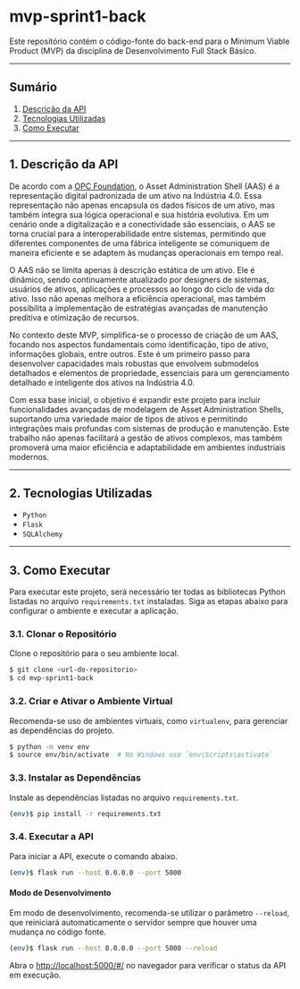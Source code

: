 # mvp-sprint1-back

Este repositório contém o código-fonte do back-end para o Minimum Viable Product (MVP) da disciplina de Desenvolvimento Full Stack Básico.

--- 

## Sumário

1. [Descrição da API](#descrição-da-api)
2. [Tecnologias Utilizadas](#tecnologias-utilizadas)
3. [Como Executar](#como-executar)
---

## 1. Descrição da API

De acordo com a [OPC Foundation](https://reference.opcfoundation.org/I4AAS/v100/docs/4.1), o Asset Administration Shell (AAS) é a representação digital padronizada de um ativo na Indústria 4.0. Essa representação não apenas encapsula os dados físicos de um ativo, mas também integra sua lógica operacional e sua história evolutiva. Em um cenário onde a digitalização e a conectividade são essenciais, o AAS se torna crucial para a interoperabilidade entre sistemas, permitindo que diferentes componentes de uma fábrica inteligente se comuniquem de maneira eficiente e se adaptem às mudanças operacionais em tempo real.

O AAS não se limita apenas à descrição estática de um ativo. Ele é dinâmico, sendo continuamente atualizado por designers de sistemas, usuários de ativos, aplicações e processos ao longo do ciclo de vida do ativo. Isso não apenas melhora a eficiência operacional, mas também possibilita a implementação de estratégias avançadas de manutenção preditiva e otimização de recursos.

No contexto deste MVP, simplifica-se o processo de criação de um AAS, focando nos aspectos fundamentais como identificação, tipo de ativo, informações globais, entre outros. Este é um primeiro passo para desenvolver capacidades mais robustas que envolvem submodelos detalhados e elementos de propriedade, essenciais para um gerenciamento detalhado e inteligente dos ativos na Indústria 4.0.

Com essa base inicial, o objetivo é expandir este projeto para incluir funcionalidades avançadas de modelagem de Asset Administration Shells, suportando uma variedade maior de tipos de ativos e permitindo integrações mais profundas com sistemas de produção e manutenção. Este trabalho não apenas facilitará a gestão de ativos complexos, mas também promoverá uma maior eficiência e adaptabilidade em ambientes industriais modernos.

---

## 2. Tecnologias Utilizadas

- `Python`
- `Flask`
- `SQLAlchemy`

---

## 3. Como Executar

Para executar este projeto, será necessário ter todas as bibliotecas Python listadas no arquivo `requirements.txt` instaladas. Siga as etapas abaixo para configurar o ambiente e executar a aplicação.

### 3.1. Clonar o Repositório

Clone o repositório para o seu ambiente local.

```sh
$ git clone <url-do-repositorio>
$ cd mvp-sprint1-back
```

### 3.2. Criar e Ativar o Ambiente Virtual

Recomenda-se uso de ambientes virtuais, como `virtualenv`, para gerenciar as dependências do projeto.

```sh
$ python -m venv env
$ source env/bin/activate  # No Windows use `env\Scripts\activate`
```

### 3.3. Instalar as Dependências

Instale as dependências listadas no arquivo `requirements.txt`.

```sh
(env)$ pip install -r requirements.txt
```

### 3.4. Executar a API

Para iniciar a API, execute o comando abaixo.

```sh
(env)$ flask run --host 0.0.0.0 --port 5000
```

#### Modo de Desenvolvimento

Em modo de desenvolvimento, recomenda-se utilizar o parâmetro `--reload`, que reiniciará automaticamente o servidor sempre que houver uma mudança no código fonte.

```sh
(env)$ flask run --host 0.0.0.0 --port 5000 --reload
```

Abra o [http://localhost:5000/#/](http://localhost:5000/#/) no navegador para verificar o status da API em execução.
